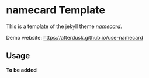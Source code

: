 # namecard Template
This is a template of the jekyll theme [*namecard*](https://github.com/afterdusk/namecard).

Demo website: https://afterdusk.github.io/use-namecard

## Usage
**To be added**
